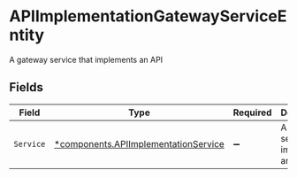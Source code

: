 # APIImplementationGatewayServiceEntity

A gateway service that implements an API


## Fields

| Field                                                                                       | Type                                                                                        | Required                                                                                    | Description                                                                                 |
| ------------------------------------------------------------------------------------------- | ------------------------------------------------------------------------------------------- | ------------------------------------------------------------------------------------------- | ------------------------------------------------------------------------------------------- |
| `Service`                                                                                   | [*components.APIImplementationService](../../models/components/apiimplementationservice.md) | :heavy_minus_sign:                                                                          | A Gateway service that implements an API                                                    |